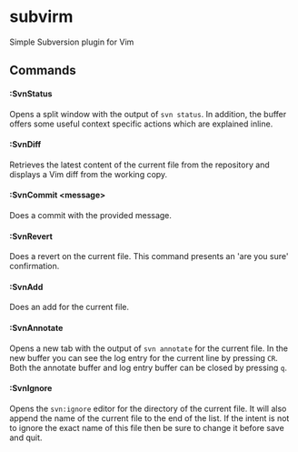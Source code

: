 subvirm
=======

Simple Subversion plugin for Vim

## Commands
#### :SvnStatus
Opens a split window with the output of <code>svn status</code>. In addition, the buffer offers some useful context specific actions which are explained inline.

#### :SvnDiff
Retrieves the latest content of the current file from the repository and displays a Vim diff from the working copy.

#### :SvnCommit &lt;message&gt;
Does a commit with the provided message.

#### :SvnRevert
Does a revert on the current file. This command presents an 'are you sure' confirmation.

#### :SvnAdd
Does an add for the current file.

#### :SvnAnnotate
Opens a new tab with the output of <code>svn annotate</code> for the current file. In the new buffer you can see the log entry for the current line by pressing <code>CR</code>. Both the annotate buffer and log entry buffer can be closed by pressing <code>q</code>.

#### :SvnIgnore
Opens the <code>svn:ignore</code> editor for the directory of the current file. It will also append the name of the current file to the end of the list. If the intent is not to ignore the exact name of this file then be sure to change it before save and quit.
